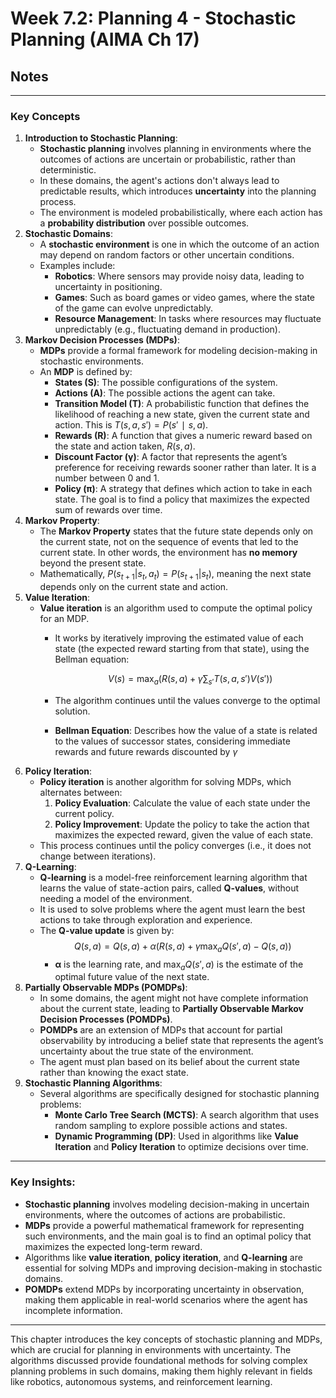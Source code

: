 # Week 7.2: Planning 4 - Stochastic Planning (AIMA Ch 17)
## Notes
---

### **Key Concepts**

1. **Introduction to Stochastic Planning**:
    - **Stochastic planning** involves planning in environments where the outcomes of actions are uncertain or probabilistic, rather than deterministic.
    - In these domains, the agent's actions don't always lead to predictable results, which introduces **uncertainty** into the planning process.
    - The environment is modeled probabilistically, where each action has a **probability distribution** over possible outcomes.
2. **Stochastic Domains**:
    - A **stochastic environment** is one in which the outcome of an action may depend on random factors or other uncertain conditions.
    - Examples include:
        - **Robotics**: Where sensors may provide noisy data, leading to uncertainty in positioning.
        - **Games**: Such as board games or video games, where the state of the game can evolve unpredictably.
        - **Resource Management**: In tasks where resources may fluctuate unpredictably (e.g., fluctuating demand in production).
3. **Markov Decision Processes (MDPs)**:
    - **MDPs** provide a formal framework for modeling decision-making in stochastic environments.
    - An **MDP** is defined by:
        - **States (S)**: The possible configurations of the system.
        - **Actions (A)**: The possible actions the agent can take.
        - **Transition Model (T)**: A probabilistic function that defines the likelihood of reaching a new state, given the current state and action. This is $T(s,a,s′)=P(s′∣s,a)$.
        - **Rewards (R)**: A function that gives a numeric reward based on the state and action taken, $R(s,a)$.
        - **Discount Factor (γ)**: A factor that represents the agent’s preference for receiving rewards sooner rather than later. It is a number between 0 and 1.
        - **Policy (π)**: A strategy that defines which action to take in each state. The goal is to find a policy that maximizes the expected sum of rewards over time.
4. **Markov Property**:
    - The **Markov Property** states that the future state depends only on the current state, not on the sequence of events that led to the current state. In other words, the environment has **no memory** beyond the present state.
    - Mathematically, $P(s_{t+1} | s_t, a_t) = P(s_{t+1} | s_t)$, meaning the next state depends only on the current state and action.
5. **Value Iteration**:
    - **Value iteration** is an algorithm used to compute the optimal policy for an MDP.
        - It works by iteratively improving the estimated value of each state (the expected reward starting from that state), using the Bellman equation:
            
            $$V(s) = \max_a \left( R(s, a) + \gamma \sum_{s'} T(s, a, s') V(s') \right)$$
            
        - The algorithm continues until the values converge to the optimal solution.
        - **Bellman Equation**: Describes how the value of a state is related to the values of successor states, considering immediate rewards and future rewards discounted by $\gamma$
6. **Policy Iteration**:
    - **Policy iteration** is another algorithm for solving MDPs, which alternates between:
        1. **Policy Evaluation**: Calculate the value of each state under the current policy.
        2. **Policy Improvement**: Update the policy to take the action that maximizes the expected reward, given the value of each state.
    - This process continues until the policy converges (i.e., it does not change between iterations).
7. **Q-Learning**:
    - **Q-learning** is a model-free reinforcement learning algorithm that learns the value of state-action pairs, called **Q-values**, without needing a model of the environment.
    - It is used to solve problems where the agent must learn the best actions to take through exploration and experience.
    - The **Q-value update** is given by:
    $$Q(s, a) = Q(s, a) + \alpha \left( R(s, a) + \gamma \max_a Q(s', a) - Q(s, a) \right)$$
        - **α** is the learning rate, and $\max_a Q(s', a)$ is the estimate of the optimal future value of the next state.
8. **Partially Observable MDPs (POMDPs)**:
    - In some domains, the agent might not have complete information about the current state, leading to **Partially Observable Markov Decision Processes (POMDPs)**.
    - **POMDPs** are an extension of MDPs that account for partial observability by introducing a belief state that represents the agent’s uncertainty about the true state of the environment.
    - The agent must plan based on its belief about the current state rather than knowing the exact state.
9. **Stochastic Planning Algorithms**:
    - Several algorithms are specifically designed for stochastic planning problems:
        - **Monte Carlo Tree Search (MCTS)**: A search algorithm that uses random sampling to explore possible actions and states.
        - **Dynamic Programming (DP)**: Used in algorithms like **Value Iteration** and **Policy Iteration** to optimize decisions over time.

---

### **Key Insights**:

- **Stochastic planning** involves modeling decision-making in uncertain environments, where the outcomes of actions are probabilistic.
- **MDPs** provide a powerful mathematical framework for representing such environments, and the main goal is to find an optimal policy that maximizes the expected long-term reward.
- Algorithms like **value iteration**, **policy iteration**, and **Q-learning** are essential for solving MDPs and improving decision-making in stochastic domains.
- **POMDPs** extend MDPs by incorporating uncertainty in observation, making them applicable in real-world scenarios where the agent has incomplete information.

---

This chapter introduces the key concepts of stochastic planning and MDPs, which are crucial for planning in environments with uncertainty. The algorithms discussed provide foundational methods for solving complex planning problems in such domains, making them highly relevant in fields like robotics, autonomous systems, and reinforcement learning.
